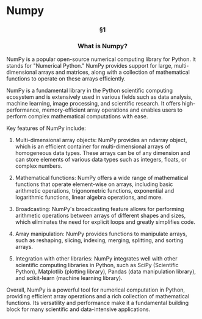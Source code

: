 # Numpy

<h3 align="center">§1</h3>
<h3 align="center">What is Numpy?</h3>

NumPy is a popular open-source numerical computing library for Python. It stands for "Numerical Python." NumPy provides support for large, multi-dimensional arrays and matrices, along with a collection of mathematical functions to operate on these arrays efficiently.

NumPy is a fundamental library in the Python scientific computing ecosystem and is extensively used in various fields such as data analysis, machine learning, image processing, and scientific research. It offers high-performance, memory-efficient array operations and enables users to perform complex mathematical computations with ease.

Key features of NumPy include:

1. Multi-dimensional array objects: NumPy provides an ndarray object, which is an efficient container for multi-dimensional arrays of homogeneous data types. These arrays can be of any dimension and can store elements of various data types such as integers, floats, or complex numbers.

2. Mathematical functions: NumPy offers a wide range of mathematical functions that operate element-wise on arrays, including basic arithmetic operations, trigonometric functions, exponential and logarithmic functions, linear algebra operations, and more.

3. Broadcasting: NumPy's broadcasting feature allows for performing arithmetic operations between arrays of different shapes and sizes, which eliminates the need for explicit loops and greatly simplifies code.

4. Array manipulation: NumPy provides functions to manipulate arrays, such as reshaping, slicing, indexing, merging, splitting, and sorting arrays.

5. Integration with other libraries: NumPy integrates well with other scientific computing libraries in Python, such as SciPy (Scientific Python), Matplotlib (plotting library), Pandas (data manipulation library), and scikit-learn (machine learning library).

Overall, NumPy is a powerful tool for numerical computation in Python, providing efficient array operations and a rich collection of mathematical functions. Its versatility and performance make it a fundamental building block for many scientific and data-intensive applications.
